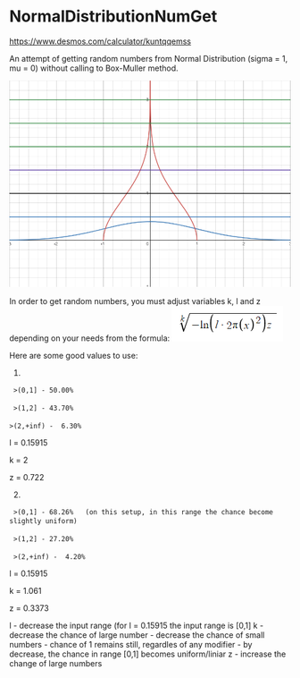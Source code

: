 # NormalDistributionNumGet
https://www.desmos.com/calculator/kuntqqemss

An attempt of getting random numbers from Normal Distribution (sigma = 1, mu = 0) without calling to Box-Muller method.

![Sample](Sample.png)

In order to get random numbers, you must adjust variables k, l and z depending on your needs from the formula:
![formula](formula.png)

Here are some good values to use:

1)

     >(0,1] - 50.00%
     
     >(1,2] - 43.70%  
     
    >(2,+inf) -  6.30%
 
  l = 0.15915
  
  k = 2
  
  z = 0.722
  
 2)
 
     >(0,1] - 68.26%   (on this setup, in this range the chance become slightly uniform)
     
     >(1,2] - 27.20%
     
     >(2,+inf) -  4.20%
 
 
  l = 0.15915
  
  k = 1.061
  
  z = 0.3373
  
  l - decrease the input range (for l = 0.15915 the input range is [0,1]
  k - decrease the chance of large number 
    - decrease the chance of small numbers
    - chance of 1 remains still, regardles of any modifier
    - by decrease, the chance in range [0,1] becomes uniform/liniar
  z - increase the change of large numbers
  
    
     
     
